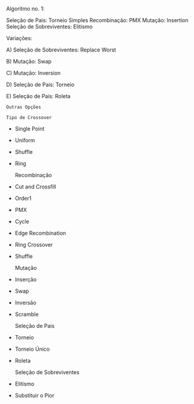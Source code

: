 ﻿Algoritmo no. 1:

Seleção de Pais: Torneio Simples
Recombinação: PMX
Mutação: Insertion
Seleção de Sobreviventes: Elitismo

Variações:

A) Seleção de Sobreviventes: Replace Worst

B) Mutação: Swap

C) Mutação: Inversion

D) Seleção de Pais: Torneio

E) Seleção de Pais: Roleta




	Outras Opções

	Tipo de Crossover
- Single Point
- Uniform
- Shuffle
- Ring

	Recombinação
- Cut and Crossfill
- Order1
- PMX
- Cycle
- Edge Recombination
- Ring Crossover
- Shuffle

	Mutação
-  Inserção
- Swap
- Inversão
- Scramble

	Seleção de Pais
- Torneio
- Torneio Único
- Roleta

	Seleção de Sobreviventes
- Elitismo
- Substituir o Pior

